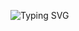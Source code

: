 ![Typing SVG](https://readme-typing-svg.demolab.com?font=Fira+Code&pause=1000&color=22F7D1&random=false&width=435&lines=Hi%2Cthere+is+Sevule.)
